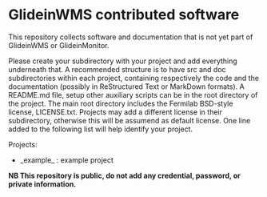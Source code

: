 # GlideinWMS contributed software

This repository collects software and documentation that is not yet part of GlideinWMS or GlideinMonitor.

Please create your subdirectory with your project and add everything underneath that.
A recommended structure is to have src and doc subdirectories within each project, containing
respectively the code and the documentation (possibly in ReStructured Text or MarkDown formats). 
A README.md file, setup other auxiliary scripts can be in the root directory of the project. 
The main root directory includes the Fermilab BSD-style license, LICENSE.txt. Projects may add a 
different license in their subdirectory, otherwise this will be assumend as default license.
One line added to the following list will help identify your project.

Projects:
* _example\_ : example project


**NB This repository is public, do not add any credential, password, or private information.**
